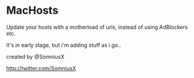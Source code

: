 # MacHosts

[logo]: http://i65.tinypic.com/zin7gl.png "MacHosts"

Update your hosts with a motherload of urls, instead of using AdBlockers etc.

It's in early stage, but i'm adding stuff as i go..

created by @SomniusX

http://twitter.com/SomniusX

